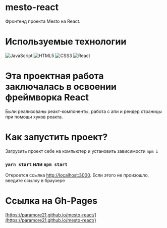 # mesto-react
Фронтенд проекта Mesto на React.

# Используемые технологии
![JavaScript](https://img.shields.io/badge/-JavaScript-black?style=flat-square&logo=javascript)
![HTML5](https://img.shields.io/badge/-HTML5-E34F26?style=flat-square&logo=html5&logoColor=white)
![CSS3](https://img.shields.io/badge/-CSS3-1572B6?style=flat-square&logo=css3)
![React](https://img.shields.io/badge/-React-black?style=flat-square&logo=react)

# Эта проектная работа заключалась в освоении фреймворка React

Были реализованы реакт-компоненты, работа с апи и рендер страницы при помощи хуков реакта. 

# Как запустить проект?
Загрузить проект себе на компьютер и установить зависимости `npm i`
### `yarn start` или `npm start`

Откроется ссылка [http://localhost:3000](http://localhost:3000). Если этого не произошло, введите ссылку в браузере

# Ссылка на Gh-Pages 
[https://paramore21.github.io/mesto-react/](https://paramore21.github.io/mesto-react/)

